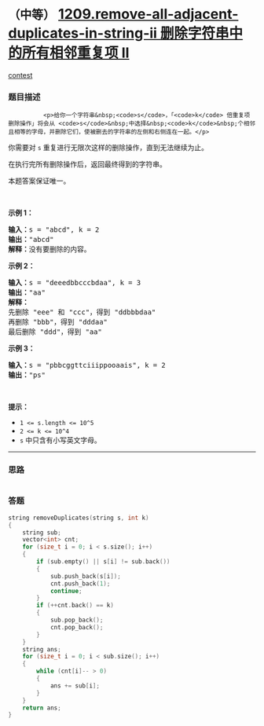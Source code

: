 # `（中等）` [1209.remove-all-adjacent-duplicates-in-string-ii 删除字符串中的所有相邻重复项 II](https://leetcode-cn.com/problems/remove-all-adjacent-duplicates-in-string-ii/)

[contest](https://leetcode-cn.com/contest/weekly-contest-156/problems/remove-all-adjacent-duplicates-in-string-ii/)

### 题目描述

              <p>给你一个字符串&nbsp;<code>s</code>，「<code>k</code> 倍重复项删除操作」将会从 <code>s</code>&nbsp;中选择&nbsp;<code>k</code>&nbsp;个相邻且相等的字母，并删除它们，使被删去的字符串的左侧和右侧连在一起。</p>

<p>你需要对&nbsp;<code>s</code>&nbsp;重复进行无限次这样的删除操作，直到无法继续为止。</p>

<p>在执行完所有删除操作后，返回最终得到的字符串。</p>

<p>本题答案保证唯一。</p>

<p>&nbsp;</p>

<p><strong>示例 1：</strong></p>

<pre><strong>输入：</strong>s = "abcd", k = 2
<strong>输出：</strong>"abcd"
<strong>解释：</strong>没有要删除的内容。</pre>

<p><strong>示例 2：</strong></p>

<pre><strong>输入：</strong>s = "deeedbbcccbdaa", k = 3
<strong>输出：</strong>"aa"
<strong>解释： 
</strong>先删除 "eee" 和 "ccc"，得到 "ddbbbdaa"
再删除 "bbb"，得到 "dddaa"
最后删除 "ddd"，得到 "aa"</pre>

<p><strong>示例 3：</strong></p>

<pre><strong>输入：</strong>s = "pbbcggttciiippooaais", k = 2
<strong>输出：</strong>"ps"
</pre>

<p>&nbsp;</p>

<p><strong>提示：</strong></p>

<ul>
	<li><code>1 &lt;= s.length &lt;= 10^5</code></li>
	<li><code>2 &lt;= k &lt;= 10^4</code></li>
	<li><code>s</code>&nbsp;中只含有小写英文字母。</li>
</ul>

            

---
### 思路
```
```



### 答题
``` C++
string removeDuplicates(string s, int k)
{
	string sub;
	vector<int> cnt;
	for (size_t i = 0; i < s.size(); i++)
	{
		if (sub.empty() || s[i] != sub.back())
		{
			sub.push_back(s[i]);
			cnt.push_back(1);
			continue;
		}
		if (++cnt.back() == k)
		{
			sub.pop_back();
			cnt.pop_back();
		}
	}
	string ans;
	for (size_t i = 0; i < sub.size(); i++)
	{
		while (cnt[i]-- > 0)
		{
			ans += sub[i];
		}
	}
	return ans;
}
```




